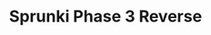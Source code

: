 ---
slug: sprunki-phase-3-reverse
title: Sprunki Phase 3 Reverse
description: "Sprunki Phase 3 Reverse is an exciting online game. Play for free directly in your browser!"
icon: /images/popular_mods/Sprunki Phase 3 Reverse.png
url: https://wowtbc.net/sprunkin/phase3-reverse/index.html
previewImage: /images/popular_mods/Sprunki Phase 3 Reverse.png
type: popular mods

# SEO配置
seo:
  title: "Sprunki Phase 3 Reverse - Play Free Online Game | Fun Browser Games"
  description: "Sprunki Phase 3 Reverse - Play this fun online game for free in your browser. No download required!"
  ogImage: "/images/popular_mods/Sprunki Phase 3 Reverse.png"
  keywords: "sprunki-phase-3-reverse, online game, browser game, free game, popular mods game, play online"

videoUrls:
  - https://www.youtube.com/embed/example1
  - https://www.youtube.com/embed/example2

whyPlay:
  title: "Why Play Sprunki Phase 3 Reverse?"
  items:
    - "Immersive Gameplay: Sprunki Phase 3 Reverse offers an engaging and immersive gaming experience that will keep you entertained for hours"
    - "Challenging Levels: Test your skills with increasingly difficult challenges and obstacles"
    - "Beautiful Graphics: Enjoy stunning visuals and smooth animations that bring the game world to life"
    - "Regular Updates: New content and features are added regularly to keep the game fresh and exciting"
    - "Free to Play: Experience all the fun without spending a penny"
    - "Community Features: Connect with other players, share strategies, and compete for high scores"
    - "Cross-Platform: Play on any device with a web browser, no downloads required"

features:
  title: "Key Features of Sprunki Phase 3 Reverse"
  image: "/images/popular_mods/Sprunki Phase 3 Reverse.png"
  items:
    - "Intuitive Controls: Easy to learn controls make Sprunki Phase 3 Reverse accessible for players of all skill levels"
    - "Multiple Game Modes: Enjoy various gameplay options that provide different challenges and experiences"
    - "Character Customization: Personalize your gaming experience with unique characters and items"
    - "Achievement System: Complete special tasks to earn rewards and recognition"
    - "Leaderboards: Compete with players worldwide and see who can achieve the highest scores"

characteristics:
  title: "Game Characteristics"
  image: "/images/popular_mods/Sprunki Phase 3 Reverse.png"
  items:
    - "Genre: Popular mods game with elements of strategy and skill"
    - "Difficulty: Suitable for both casual gamers and those seeking a challenge"
    - "Play Time: Quick sessions or extended gameplay, depending on your preference"
    - "Art Style: Vibrant and engaging visuals that enhance the gaming experience"
    - "Sound Design: Immersive audio that complements the gameplay perfectly"

info: "Sprunki Phase 3 Reverse is an exciting online game that offers players a unique and engaging gaming experience. With its intuitive controls, stunning visuals, and challenging gameplay, Sprunki Phase 3 Reverse provides hours of entertainment for players of all ages and skill levels. Whether you're looking for a quick gaming session during a break or an extended play session, Sprunki Phase 3 Reverse delivers an immersive experience that will keep you coming back for more. The game features multiple levels of increasing difficulty, ensuring that players are constantly challenged as they progress. With regular updates adding new content and features, Sprunki Phase 3 Reverse remains fresh and exciting, providing endless entertainment options for its growing community of players."

howToPlayIntro: "Welcome to Sprunki Phase 3 Reverse! This guide will walk you through the basics and help you master the game. Whether you're a beginner or looking to improve your skills, these tips and instructions will enhance your gaming experience."

howToPlaySteps:
  - title: "Getting Started"
    description: "Begin your Sprunki Phase 3 Reverse adventure by familiarizing yourself with the controls. Use your keyboard or mouse to navigate through the game interface. The tutorial will guide you through the basic mechanics and help you understand the objectives."
  - title: "Understanding the Objectives"
    description: "In Sprunki Phase 3 Reverse, your main goal is to progress through levels by completing specific objectives. Each level presents unique challenges that require different strategies and approaches."
  - title: "Mastering the Controls"
    description: "Practice using the controls to improve your precision and reaction time. Sprunki Phase 3 Reverse requires quick reflexes and strategic thinking to overcome obstacles and defeat opponents."
  - title: "Utilizing Power-ups"
    description: "Collect power-ups throughout the game to enhance your abilities and overcome difficult challenges. Each power-up offers unique advantages that can be crucial for success."
  - title: "Developing Strategies"
    description: "As you progress in Sprunki Phase 3 Reverse, develop effective strategies for different scenarios. Analyze patterns, anticipate challenges, and adapt your approach to maximize your performance."

faq:
  title: "Frequently Asked Questions about Sprunki Phase 3 Reverse"
  items:
    - question: "Is Sprunki Phase 3 Reverse free to play?"
      answer: "Yes, Sprunki Phase 3 Reverse is completely free to play directly in your web browser. No downloads or purchases are required to enjoy the full game experience."
    - question: "Can I play Sprunki Phase 3 Reverse on mobile devices?"
      answer: "Yes, Sprunki Phase 3 Reverse is optimized for both desktop and mobile play. You can enjoy the game on any device with a web browser and internet connection."
    - question: "Are there any in-game purchases?"
      answer: "While Sprunki Phase 3 Reverse is free to play, there may be optional in-game purchases available for cosmetic items or additional features that don't affect core gameplay."
    - question: "How often is Sprunki Phase 3 Reverse updated?"
      answer: "The developers regularly update Sprunki Phase 3 Reverse with new content, features, and improvements based on player feedback and game performance."
    - question: "Can I play Sprunki Phase 3 Reverse offline?"
      answer: "Currently, Sprunki Phase 3 Reverse requires an internet connection to play as it's a browser-based online game."
    - question: "Is Sprunki Phase 3 Reverse suitable for children?"
      answer: "Yes, Sprunki Phase 3 Reverse is designed to be family-friendly and suitable for players of all ages."
    - question: "How do I report bugs or issues?"
      answer: "If you encounter any problems while playing Sprunki Phase 3 Reverse, you can report them through the game's support page or contact the developers directly through their website."
    - question: "Still Have Questions?"
      answer: "If you have additional questions about Sprunki Phase 3 Reverse that aren't covered in this FAQ, please visit our support center or contact our customer service team for assistance."
---